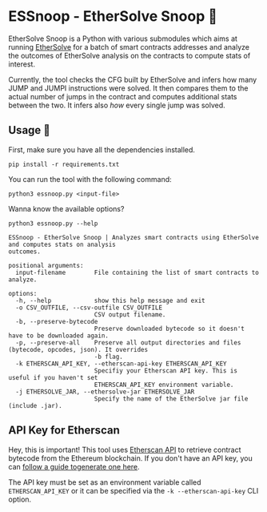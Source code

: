 # ESSnoop - EtherSolve Snoop 🔎

EtherSolve Snoop is a Python with various submodules which aims at running [EtherSolve](https://github.com/SeUniVr/EtherSolve) for a batch of smart contracts addresses and analyze the outcomes of EtherSolve analysis on the contracts to compute stats of interest.

Currently, the tool checks the CFG built by EtherSolve and infers how many JUMP and JUMPI instructions were solved. It then compares them to the actual number of jumps in the contract and computes additional stats between the two. It infers also _how_ every single jump was solved.

## Usage 📖

First, make sure you have all the dependencies installed.

```
pip install -r requirements.txt
```

You can run the tool with the following command:

```
python3 essnoop.py <input-file>
```

Wanna know the available options?

```
python3 essnoop.py --help
```

```
ESSnoop - EtherSolve Snoop | Analyzes smart contracts using EtherSolve and computes stats on analysis
outcomes.

positional arguments:
  input-filename        File containing the list of smart contracts to analyze.

options:
  -h, --help            show this help message and exit
  -o CSV_OUTFILE, --csv-outfile CSV_OUTFILE
                        CSV output filename.
  -b, --preserve-bytecode
                        Preserve downloaded bytecode so it doesn't have to be downloaded again.
  -p, --preserve-all    Preserve all output directories and files (bytecode, opcodes, json). It overrides
                        -b flag.
  -k ETHERSCAN_API_KEY, --etherscan-api-key ETHERSCAN_API_KEY
                        Specifiy your Etherscan API key. This is useful if you haven't set
                        ETHERSCAN_API_KEY environment variable.
  -j ETHERSOLVE_JAR, --ethersolve-jar ETHERSOLVE_JAR
                        Specify the name of the EtherSolve jar file (include .jar).

```

## API Key for Etherscan

Hey, this is important! This tool uses [Etherscan API](https://etherscan.io/apis) to retrieve contract bytecode from the Ethereum blockchain. If you don't have an API key, you can [follow a guide togenerate one here](https://info.etherscan.com/api-keys/).

The API key must be set as an environment variable called `ETHERSCAN_API_KEY` or it can be specified via the `-k --etherscan-api-key` CLI option.
